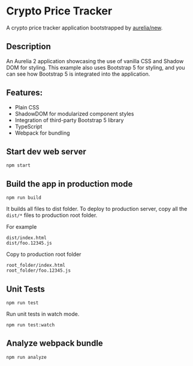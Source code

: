 # Crypto Price Tracker

A crypto price tracker application bootstrapped by [aurelia/new](https://github.com/aurelia/new).

## Description

An Aurelia 2 application showcasing the use of vanilla CSS and Shadow DOM for styling. This example also uses Bootstrap 5 for styling, and you can see how Bootstrap 5 is integrated into the application.

## Features:

- Plain CSS
- ShadowDOM for modularized component styles
- Integration of third-party Bootstrap 5 library
- TypeScript
- Webpack for bundling

## Start dev web server

    npm start

## Build the app in production mode

    npm run build

It builds all files to dist folder. To deploy to production server, copy all the `dist/*` files to production root folder.

For example
```
dist/index.html
dist/foo.12345.js
```
Copy to production root folder
```
root_folder/index.html
root_folder/foo.12345.js
```

## Unit Tests

    npm run test

Run unit tests in watch mode.

    npm run test:watch


## Analyze webpack bundle

    npm run analyze
